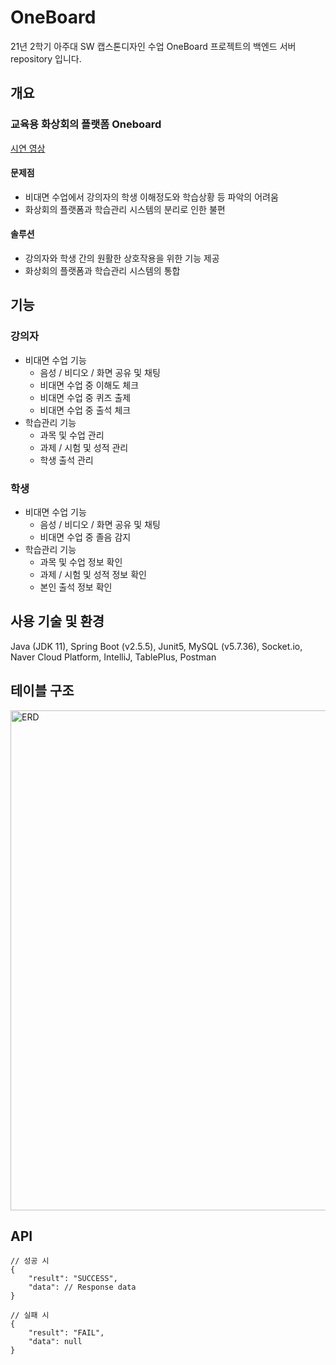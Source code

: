 # OneBoard

21년 2학기 아주대 SW 캡스톤디자인 수업 OneBoard 프로젝트의 백엔드 서버 repository 입니다.

## 개요

### 교육용 화상회의 플랫폼 Oneboard

[시연 영상](https://www.youtube.com/watch?v=wQyvDcriDIc)

#### 문제점
- 비대면 수업에서 강의자의 학생 이해정도와 학습상황 등 파악의 어려움
- 화상회의 플랫폼과 학습관리 시스템의 분리로 인한 불편

#### 솔루션
- 강의자와 학생 간의 원활한 상호작용을 위한 기능 제공
- 화상회의 플랫폼과 학습관리 시스템의 통합

## 기능

### 강의자

- 비대면 수업 기능
  - 음성 / 비디오 / 화면 공유 및 채팅
  - 비대면 수업 중 이해도 체크
  - 비대면 수업 중 퀴즈 출제
  - 비대면 수업 중 출석 체크
- 학습관리 기능
  - 과목 및 수업 관리
  - 과제 / 시험 및 성적 관리
  - 학생 출석 관리

### 학생

- 비대면 수업 기능
  - 음성 / 비디오 / 화면 공유 및 채팅
  - 비대면 수업 중 졸음 감지
- 학습관리 기능
  - 과목 및 수업 정보 확인
  - 과제 / 시험 및 성적 정보 확인
  - 본인 출석 정보 확인

## 사용 기술 및 환경

Java (JDK 11), Spring Boot (v2.5.5), Junit5, MySQL (v5.7.36), Socket.io, Naver Cloud Platform, IntelliJ, TablePlus, Postman

## 테이블 구조

<img width="800" alt="ERD" src="https://user-images.githubusercontent.com/41173401/171562696-1aee5a86-ca9d-4d43-afd4-59caabdf34c6.png">

## API

```
// 성공 시
{
	"result": "SUCCESS",
	"data": // Response data
}

// 실패 시
{
	"result": "FAIL",
	"data": null
}
```
